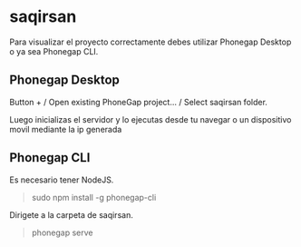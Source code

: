 # saqirsan

Para visualizar el proyecto correctamente debes utilizar Phonegap Desktop o ya sea Phonegap CLI.

## Phonegap Desktop
Button + / Open existing PhoneGap project... / Select saqirsan folder.

Luego inicializas el servidor y lo ejecutas desde tu navegar o un dispositivo movil mediante la ip generada

## Phonegap CLI
Es necesario tener NodeJS.

> sudo npm install -g phonegap-cli

Dirigete a la carpeta de saqirsan.

> phonegap serve
